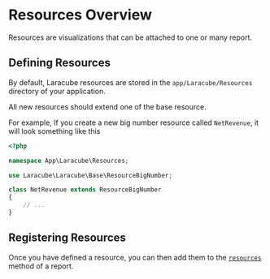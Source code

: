 # Resources Overview

Resources are visualizations that can be attached to one or many report. 

## Defining Resources

By default, Laracube resources are stored in the `app/Laracube/Resources` directory of your application.

All new resources should extend one of the base resource.

For example, If you create a new big number resource called `NetRevenue`, it will look something like this

```php
<?php

namespace App\Laracube\Resources;

use Laracube\Laracube\Base\ResourceBigNumber;

class NetRevenue extends ResourceBigNumber
{
    // ...
}
```

## Registering Resources

Once you have defined a resource, you can then add them to the 
[`resources`](/docs/reports-configuration#report-resources) method of a report.
